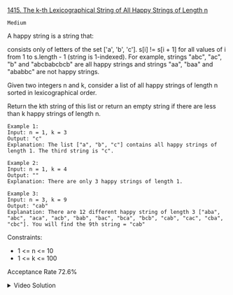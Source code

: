 [1415. The k-th Lexicographical String of All Happy Strings of Length n](https://leetcode.com/problems/the-k-th-lexicographical-string-of-all-happy-strings-of-length-n/description/)

`Medium`

A happy string is a string that:

consists only of letters of the set ['a', 'b', 'c'].
s[i] != s[i + 1] for all values of i from 1 to s.length - 1 (string is 1-indexed).
For example, strings "abc", "ac", "b" and "abcbabcbcb" are all happy strings and strings "aa", "baa" and "ababbc" are not happy strings.

Given two integers n and k, consider a list of all happy strings of length n sorted in lexicographical order.

Return the kth string of this list or return an empty string if there are less than k happy strings of length n.

```
Example 1:
Input: n = 1, k = 3
Output: "c"
Explanation: The list ["a", "b", "c"] contains all happy strings of length 1. The third string is "c".

Example 2:
Input: n = 1, k = 4
Output: ""
Explanation: There are only 3 happy strings of length 1.

Example 3:
Input: n = 3, k = 9
Output: "cab"
Explanation: There are 12 different happy string of length 3 ["aba", "abc", "aca", "acb", "bab", "bac", "bca", "bcb", "cab", "cac", "cba", "cbc"]. You will find the 9th string = "cab"
``` 

Constraints:

- 1 <= n <= 10
- 1 <= k <= 100

Acceptance Rate
72.6%

<details>
<summary>Video Solution</summary>

[HuifengGuan](https://www.youtube.com/watch?v=vEBHHzFkKCM)
</details>